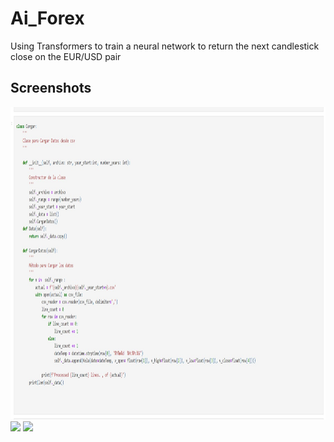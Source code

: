 # Ai_Forex

Using Transformers to train a neural network to return the next candlestick close on the EUR/USD pair

## Screenshots

<img src="https://github.com/jaimeb2006/Ai_Forex/blob/main/Images/1.jpg" height="500px"> <img src="https://github.com/vanshg395/intl_phone_field/blob/master/2.png?raw=true" height="500px"> <img src="https://github.com/vanshg395/intl_phone_field/blob/master/3.png?raw=true" height="500px">
